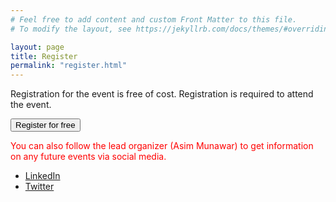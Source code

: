 ```yaml
---
# Feel free to add content and custom Front Matter to this file.
# To modify the layout, see https://jekyllrb.com/docs/themes/#overriding-theme-defaults

layout: page
title: Register
permalink: "register.html"
---
```


Registration for the event is free of cost. Registration is required to attend the event.

<button onclick="window.location.href = 'https://www.eventbrite.com/e/neuro-symbolic-ai-summer-school-2023-tickets-695433990787?aff=oddtdtcreator';">Register for free</button>

<span style="color:red">You can also follow the lead organizer (Asim Munawar) to get information on any future events via social media.</span>
 - [LinkedIn](https://www.linkedin.com/in/asimmunawar/)
 - [Twitter](https://twitter.com/asimunawar)
